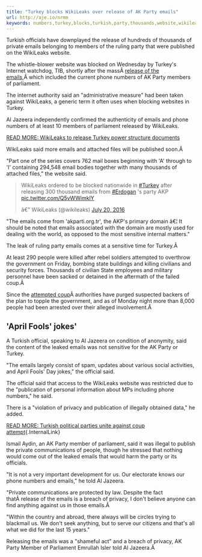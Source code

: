 ```yaml
---
title: "Turkey blocks WikiLeaks over release of AK Party emails"
url: http://aje.io/nrmm
keywords: numbers,turkey,blocks,turkish,party,thousands,website,wikileaks,phone,ak,release,emails
---
```

Turkish officials have downplayed the release of hundreds of thousands of private emails belonging to members of the ruling party that were published on the WikiLeaks website.

The whistle-blower website was blocked on Wednesday by Turkey\'s Internet watchdog, TIB, shortly after the massÂ [release of the emails](https://wikileaks.org/akp-emails/),Â which included the current phone numbers of AK Party members of parliament.

The internet authority said an \"administrative measure\" had been taken against WikiLeaks, a generic term it often uses when blocking websites in Turkey.

Al Jazeera independently confirmed the authenticity of emails and phone numbers of at least 10 members of parliament released by WikiLeaks.

[READ MORE: WikiLeaks to release Turkey power structure documents](https://www.aljazeera.com/news/2016/07/wikileaks-release-turkey-power-structure-documents-160718131206187.html)

WikiLeaks said more emails and attached files will be published soon.Â 

\"Part one of the series covers 762 mail boxes beginning with \'A\' through to \'I\' containing 294,548 email bodies together with many thousands of attached files,\" the website said.

> WikiLeaks ordered to be blocked nationwide in [\#Turkey](https://twitter.com/hashtag/Turkey?src=hash) after releasing 300 thousand emails from [\#Erdogan](https://twitter.com/hashtag/Erdogan?src=hash) \'s party AKP [pic.twitter.com/Q5vWWimklY](https://t.co/Q5vWWimklY)
>
> â€" WikiLeaks (\@wikileaks) [July 20, 2016](https://twitter.com/wikileaks/status/755564353269538816)

\"The emails come from \'akparti.org.tr\', the AKP\'s primary domain â€¦ It should be noted that emails associated with the domain are mostly used for dealing with the world, as opposed to the most sensitive internal matters.\"

The leak of ruling party emails comes at a sensitive time for Turkey.Â 

At least 290 people were killed after rebel soldiers attempted to overthrow the government on Friday, bombing state buildings and killing civilians and security forces. Thousands of civilian State employees and military personnel have been sacked or detained in the aftermath of the failed coup.Â 

Since the [attempted coup](https://www.aljazeera.com/news/2016/07/turkey-military-blocks-bridges-istanbul-160715195444742.html)Â authorities have purged suspected backers of the plan to topple the government, and as of Monday night more than 8,000 people had been arrested over their alleged involvement.Â 

\'April Fools\' jokes\'
-----------------------

A Turkish official, speaking to Al Jazeera on condition of anonymity, said the content of the leaked emails was not sensitive for the AK Party or Turkey.

\"The emails largely consist of spam, updates about various social activities, and April Fools\' Day jokes,\" the official said.

The official said that access to the WikiLeaks website was restricted due to the \"publication of personal information about MPs including phone numbers,\" he said.

There is a \"violation of privacy and publication of illegally obtained data,\" he added.

[READ MORE: Turkish political parties unite against coup attempt](https://www.aljazeera.com/news/2016/07/turkish-political-parties-unite-coup-attempt-160717170830139.html){.InternalLink}

Ismail Aydin, an AK Party member of parliament, said it was illegal to publish the private communications of people, though he stressed that nothing would come out of the leaked emails that would harm the party or its officials.

\"It is not a very important development for us. Our electorate knows our phone numbers and emails,\" he told Al Jazeera.

\"Private communications are protected by law. Despite the fact thatÂ release of the emails is a breach of privacy, I don\'t believe anyone can find anything against us in those emails.Â 

\"Within the country and abroad, there always will be circles trying to blackmail us. We don\'t seek anything, but to serve our citizens and that\'s all what we did for the last 15 years.\"

Releasing the emails was a \"shameful act\" and a breach of privacy, AK Party Member of Parliament Emrullah Isler told Al Jazeera.Â 
